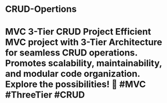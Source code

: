 # CRUD-Opertions
# MVC 3-Tier CRUD Project  Efficient MVC project with 3-Tier Architecture for seamless CRUD operations. Promotes scalability, maintainability, and modular code organization. Explore the possibilities!  🔗 #MVC #ThreeTier #CRUD
